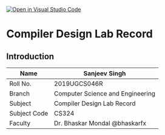 [![Open in Visual Studio Code](https://classroom.github.com/assets/open-in-vscode-f059dc9a6f8d3a56e377f745f24479a46679e63a5d9fe6f495e02850cd0d8118.svg)](https://classroom.github.com/online_ide?assignment_repo_id=5517621&assignment_repo_type=AssignmentRepo)
   # Compiler Design Lab Record
   
   ## Introduction

| Name          | Sanjeev Singh |
| ------------- | ------------- |
| Roll No.      | 2019UGCS046R  |
| Branch        | Computer Science and Engineering  |
| Subject       | Compiler Design Lab Record |
| Subject Code  | CS324 |
| Faculty       | Dr. Bhaskar Mondal @bhaskarfx  |
